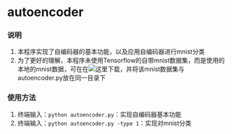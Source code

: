 # autoencoder

### 说明
1. 本程序实现了自编码器的基本功能，以及应用自编码器进行mnist分类
2. 为了更好的理解，本程序未使用Tensorflow的自带mnist数据集，而是使用的本地的mnist数据，可在在![这里](https://pan.baidu.com/s/1dE4ilxf)下载，并将该mnist数据集与autoencoder.py放在同一目录下

### 使用方法
1. 终端输入：`python autoencoder.py`：实现自编码器基本功能
2. 终端输入：`python autoencoder.py -type 1`：实现对mnist分类
